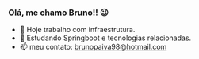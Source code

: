 ### Olá, me chamo Bruno!! 😉


- 🔭 Hoje trabalho com infraestrutura.
- 🌱 Estudando Springboot e tecnologias relacionadas.
- 📫 meu contato: brunopaiva98@hotmail.com


